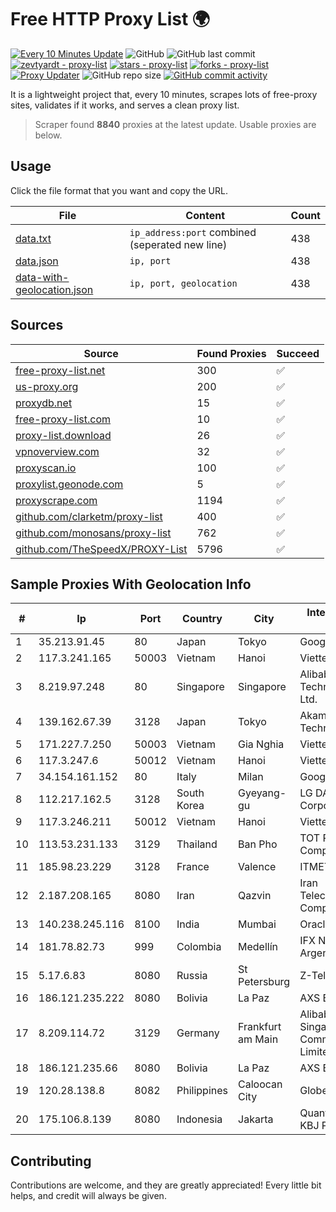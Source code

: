 
# Free HTTP Proxy List 🌍

[![Every 10 Minutes Update](https://github.com/mertguvencli/http-proxy-list/actions/workflows/main.yml/badge.svg?branch=main)](https://github.com/mertguvencli/http-proxy-list/actions/workflows/main.yml)
![GitHub](https://img.shields.io/github/license/mertguvencli/http-proxy-list)
![GitHub last commit](https://img.shields.io/github/last-commit/mertguvencli/http-proxy-list)
[![zevtyardt - proxy-list](https://img.shields.io/static/v1?label=zevtyardt&message=proxy-list&color=blue&logo=github)](https://github.com/zevtyardt/proxy-list "Go to GitHub repo")
[![stars - proxy-list](https://img.shields.io/github/stars/zevtyardt/proxy-list?style=social)](https://github.com/zevtyardt/proxy-list)
[![forks - proxy-list](https://img.shields.io/github/forks/zevtyardt/proxy-list?style=social)](https://github.com/zevtyardt/proxy-list)
[![Proxy Updater](https://github.com/zevtyardt/proxy-list/workflows/Proxy%20Updater/badge.svg)](https://github.com/zevtyardt/proxy-list/actions?query=workflow:"Proxy+Updater")
![GitHub repo size](https://img.shields.io/github/repo-size/zevtyardt/proxy-list)
[![GitHub commit activity](https://img.shields.io/github/commit-activity/m/zevtyardt/proxy-list?logo=commits)](https://github.com/zevtyardt/proxy-list/commits/main)

It is a lightweight project that, every 10 minutes, scrapes lots of free-proxy sites, validates if it works, and serves a clean proxy list.

> Scraper found **8840** proxies at the latest update. Usable proxies are below.

## Usage

Click the file format that you want and copy the URL.

|File|Content|Count|
|----|-------|-----|
|[data.txt](https://raw.githubusercontent.com/mertguvencli/http-proxy-list/main/proxy-list/data.txt)|`ip_address:port` combined (seperated new line)|438|
|[data.json](https://raw.githubusercontent.com/mertguvencli/http-proxy-list/main/proxy-list/data.json)|`ip, port`|438|
|[data-with-geolocation.json](https://raw.githubusercontent.com/mertguvencli/http-proxy-list/main/proxy-list/data-with-geolocation.json)|`ip, port, geolocation`|438|

## Sources

|Source|Found Proxies|Succeed|
|------|-------------|-------|
|[free-proxy-list.net](https://free-proxy-list.net)|300|✅|
|[us-proxy.org](https://www.us-proxy.org)|200|✅|
|[proxydb.net](http://proxydb.net)|15|✅|
|[free-proxy-list.com](https://free-proxy-list.com/?page=&port=&type%5B%5D=http&type%5B%5D=https&up_time=0&search=Search)|10|✅|
|[proxy-list.download](https://www.proxy-list.download/HTTP)|26|✅|
|[vpnoverview.com](https://vpnoverview.com/privacy/anonymous-browsing/free-proxy-servers)|32|✅|
|[proxyscan.io](https://www.proxyscan.io)|100|✅|
|[proxylist.geonode.com](https://proxylist.geonode.com/api/proxy-list?limit=300&page=1&sort_by=lastChecked&sort_type=desc&protocols=http,https)|5|✅|
|[proxyscrape.com](https://api.proxyscrape.com/v2/?request=displayproxies&protocol=http&timeout=10000&country=all&ssl=all&anonymity=all)|1194|✅|
|[github.com/clarketm/proxy-list](https://raw.githubusercontent.com/clarketm/proxy-list/master/proxy-list-raw.txt)|400|✅|
|[github.com/monosans/proxy-list](https://raw.githubusercontent.com/monosans/proxy-list/main/proxies/http.txt)|762|✅|
|[github.com/TheSpeedX/PROXY-List](https://raw.githubusercontent.com/TheSpeedX/PROXY-List/master/http.txt)|5796|✅|


## Sample Proxies With Geolocation Info

|#|Ip|Port|Country|City|Internet Service Provider|
|-|--|----|-------|----|-------------------------|
|1|35.213.91.45|80|Japan|Tokyo|Google LLC|
|2|117.3.241.165|50003|Vietnam|Hanoi|Viettel Corporation|
|3|8.219.97.248|80|Singapore|Singapore|Alibaba (US) Technology Co., Ltd.|
|4|139.162.67.39|3128|Japan|Tokyo|Akamai Technologies, Inc.|
|5|171.227.7.250|50003|Vietnam|Gia Nghia|Viettel Corporation|
|6|117.3.247.6|50012|Vietnam|Hanoi|Viettel Corporation|
|7|34.154.161.152|80|Italy|Milan|Google LLC|
|8|112.217.162.5|3128|South Korea|Gyeyang-gu|LG DACOM Corporation|
|9|117.3.246.211|50012|Vietnam|Hanoi|Viettel Corporation|
|10|113.53.231.133|3129|Thailand|Ban Pho|TOT Public Company Limited|
|11|185.98.23.229|3128|France|Valence|ITMETRIX|
|12|2.187.208.165|8080|Iran|Qazvin|Iran Telecommunication Company PJS|
|13|140.238.245.116|8100|India|Mumbai|Oracle Corporation|
|14|181.78.82.73|999|Colombia|Medellín|IFX Networks Argentina S.R.L|
|15|5.17.6.83|8080|Russia|St Petersburg|Z-Telecom|
|16|186.121.235.222|8080|Bolivia|La Paz|AXS Bolivia S. A.|
|17|8.209.114.72|3129|Germany|Frankfurt am Main|Alibaba.com Singapore E-Commerce Private Limited|
|18|186.121.235.66|8080|Bolivia|La Paz|AXS Bolivia S. A.|
|19|120.28.138.8|8082|Philippines|Caloocan City|Globe Telecom|
|20|175.106.8.139|8080|Indonesia|Jakarta|Quantum Dist POP KBJ PS-SH|



## Contributing

Contributions are welcome, and they are greatly appreciated! Every
little bit helps, and credit will always be given.

